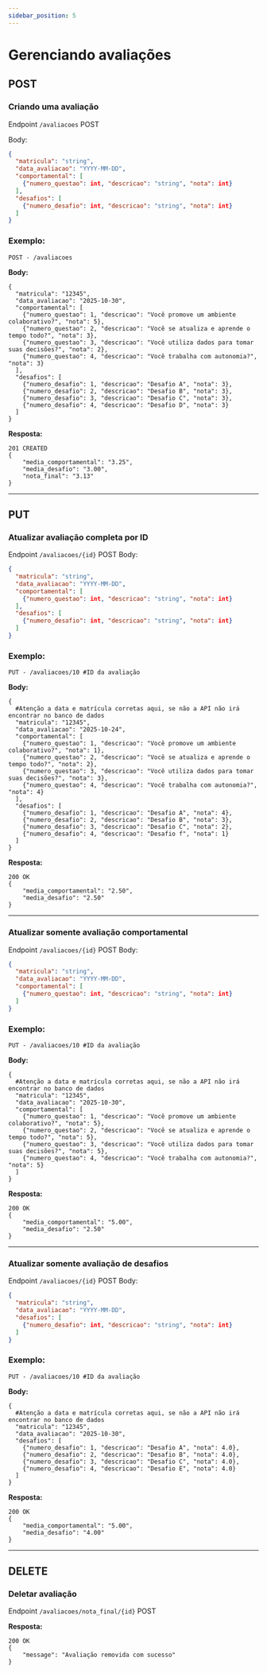```yaml
---
sidebar_position: 5
---
```


# Gerenciando avaliações
## POST
### Criando uma avaliação
Endpoint `/avaliacoes` POST
  
Body:
```json
{
  "matricula": "string",
  "data_avaliacao": "YYYY-MM-DD",
  "comportamental": [
    {"numero_questao": int, "descricao": "string", "nota": int}
  ],
  "desafios": [
    {"numero_desafio": int, "descricao": "string", "nota": int}
  ]
}
```
### Exemplo:
```
POST - /avaliacoes
```
  
**Body:**
```
{
  "matricula": "12345",
  "data_avaliacao": "2025-10-30",
  "comportamental": [
    {"numero_questao": 1, "descricao": "Você promove um ambiente colaborativo?", "nota": 5},
    {"numero_questao": 2, "descricao": "Você se atualiza e aprende o tempo todo?", "nota": 3},
    {"numero_questao": 3, "descricao": "Você utiliza dados para tomar suas decisões?", "nota": 2},
    {"numero_questao": 4, "descricao": "Você trabalha com autonomia?", "nota": 3}
  ],
  "desafios": [
    {"numero_desafio": 1, "descricao": "Desafio A", "nota": 3},
    {"numero_desafio": 2, "descricao": "Desafio B", "nota": 3},
    {"numero_desafio": 3, "descricao": "Desafio C", "nota": 3},
    {"numero_desafio": 4, "descricao": "Desafio D", "nota": 3}
  ]
}
```
**Resposta:**
```
201 CREATED
{
	"media_comportamental": "3.25",
	"media_desafio": "3.00",
	"nota_final": "3.13"
}
```
---
## PUT
### Atualizar avaliação completa por ID
Endpoint `/avaliacoes/{id}` POST
Body:
```json
{
  "matricula": "string",
  "data_avaliacao": "YYYY-MM-DD",
  "comportamental": [
    {"numero_questao": int, "descricao": "string", "nota": int}
  ],
  "desafios": [
    {"numero_desafio": int, "descricao": "string", "nota": int}
  ]
}
```
### Exemplo:
```
PUT - /avaliacoes/10 #ID da avaliação
```
  
**Body:**
```
{
  #Atenção a data e matrícula corretas aqui, se não a API não irá encontrar no banco de dados
  "matricula": "12345",
  "data_avaliacao": "2025-10-24", 
  "comportamental": [
    {"numero_questao": 1, "descricao": "Você promove um ambiente colaborativo?", "nota": 1},
    {"numero_questao": 2, "descricao": "Você se atualiza e aprende o tempo todo?", "nota": 2},
    {"numero_questao": 3, "descricao": "Você utiliza dados para tomar suas decisões?", "nota": 3},
    {"numero_questao": 4, "descricao": "Você trabalha com autonomia?", "nota": 4}
  ],
  "desafios": [
    {"numero_desafio": 1, "descricao": "Desafio A", "nota": 4},
    {"numero_desafio": 2, "descricao": "Desafio B", "nota": 3},
    {"numero_desafio": 3, "descricao": "Desafio C", "nota": 2},
	{"numero_desafio": 4, "descricao": "Desafio f", "nota": 1}
  ]
}
```
**Resposta:**
```
200 OK
{
	"media_comportamental": "2.50",
	"media_desafio": "2.50"
}
```
---
### Atualizar somente avaliação comportamental
Endpoint `/avaliacoes/{id}` POST
Body:
```json
{
  "matricula": "string",
  "data_avaliacao": "YYYY-MM-DD",
  "comportamental": [
    {"numero_questao": int, "descricao": "string", "nota": int}
  ]
}
```
  
### Exemplo:
```
PUT - /avaliacoes/10 #ID da avaliação
```
  
**Body:**
```
{
  #Atenção a data e matrícula corretas aqui, se não a API não irá encontrar no banco de dados
  "matricula": "12345",
  "data_avaliacao": "2025-10-30",
  "comportamental": [
    {"numero_questao": 1, "descricao": "Você promove um ambiente colaborativo?", "nota": 5},
    {"numero_questao": 2, "descricao": "Você se atualiza e aprende o tempo todo?", "nota": 5},
    {"numero_questao": 3, "descricao": "Você utiliza dados para tomar suas decisões?", "nota": 5},
    {"numero_questao": 4, "descricao": "Você trabalha com autonomia?", "nota": 5}
  ]
}
```
**Resposta:**
```
200 OK
{
	"media_comportamental": "5.00",
	"media_desafio": "2.50"
}
```
---
### Atualizar somente avaliação de desafios
Endpoint `/avaliacoes/{id}` POST
Body:
```json
{
  "matricula": "string",
  "data_avaliacao": "YYYY-MM-DD",
  "desafios": [
    {"numero_desafio": int, "descricao": "string", "nota": int}
  ]
}
```
  
### Exemplo:
```
PUT - /avaliacoes/10 #ID da avaliação
```
  
**Body:**
```
{
  #Atenção a data e matrícula corretas aqui, se não a API não irá encontrar no banco de dados
  "matricula": "12345",
  "data_avaliacao": "2025-10-30",
  "desafios": [
    {"numero_desafio": 1, "descricao": "Desafio A", "nota": 4.0},
    {"numero_desafio": 2, "descricao": "Desafio B", "nota": 4.0},
    {"numero_desafio": 3, "descricao": "Desafio C", "nota": 4.0},
	{"numero_desafio": 4, "descricao": "Desafio E", "nota": 4.0}
  ]
}
```
**Resposta:**
```
200 OK
{
	"media_comportamental": "5.00",
	"media_desafio": "4.00"
}
```
---
## DELETE
### Deletar avaliação
Endpoint `/avaliacoes/nota_final/{id}` POST
  
**Resposta:**
```
200 OK
{
	"message": "Avaliação removida com sucesso"
}
```



